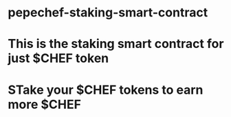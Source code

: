 # pepechef-staking-smart-contract
# This is the staking smart contract for just $CHEF token
# STake your $CHEF tokens to earn more $CHEF
